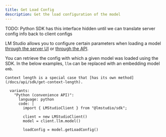 ```yaml
---
title: Get Load Config
description: Get the load configuration of the model
---
```


TODO: Python SDK has this interface hidden until we can translate server config info back to client configs

LM Studio allows you to configure certain parameters when loading a model
[through the server UI](/docs/advanced/per-model) or [through the API](/docs/api/sdk/load-model).

You can retrieve the config with which a given model was loaded using the SDK. In the below examples, `llm` can be replaced with an embedding model `emb`.

```lms_protip
Context length is a special case that [has its own method](/docs/api/sdk/get-context-length).
```

```lms_code_snippet
  variants:
    "Python (convenience API)":
      language: python
      code: |
        import { LMStudioClient } from "@lmstudio/sdk";

        client = new LMStudioClient()
        model = client.llm.model()

        loadConfig = model.getLoadConfig()
```
